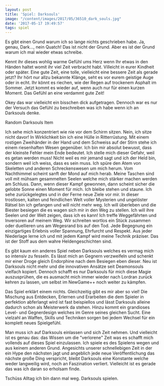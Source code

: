 ```yaml
---
layout: post
title: 'Spiel: Darksouls'
image: "/content/images/2017/05/36510_dark_souls.jpg"
date: '2017-05-17 19:49:57'
tags: spiel
---
```


Es gibt einen Grund warum ich so lange nichts geschrieben habe. Ja, genau, Dark..., nein Quatch! Das ist nicht der Grund. Aber es ist der Grund warum ich mal wieder etwas schreibe.

Kennt ihr dieses wohlig warme Gefühl ums Herz wenn Ihr etwas in den Händen haltet womit ihr viel Zeit verbracht habt. Villeicht in eurer Kindheit oder später. Eine gute Zeit, eine tolle, vielleicht eine bessere Zeit als gerade jetzt? Ihr hört nur allzu bekannte Klänge, seht es vor eurem geistige Auge oder in echt. Ihr könnt es riechen, wie der Regen auf trockenem Asphalt im Sommer. Jetzt kommt es wieder auf, wenn auch nur für einen kurzen Moment. Das Gefühl an eine verdammt gute Zeit!

Okey das war vielleicht ein bisschen dick aufgetragen. Dennoch war es nur der Versuch das Gefühl zu beschreiben was ich habe wenn ich an Darksouls denke.


Random Darksouls Item



Ich sehe mich konzentriert wie nie vor dem Schirm sitzen. Nein, ich sitze nicht davor! In Wirklichkeit bin ich eine Hülle in Ritterrüstung. Mit einem rostigen Zweihänder in der Hand und dem Schweiss auf der Stirn stehe ich einem riesenhaften Wesen gegenüber. Ich bin mir absolut bewusst, dass der kleinste Fehler mein Ende bedeutet. Ich stelle mich dieser Gefahr, weil es getan werden muss! Nicht weil es mir jemand sagt und ich der Held bin, sondern weil ich weiss, dass es sein muss. Ich spüre den Atem von Skeletten und anderen Schreckenswesen um mich herum. Vom Nachthimmel scheint sanft der Mond auf mich herab. Meine Taschen sind voll mit mühsam gesammelten Seelen welche mich stärker machen werden am Schluss. Dann, wenn dieser Kampf gewonnen, dann scheint sicher die gelobte Sonne einen Moment für mich. Ich bleibe stehen und staune. Ich sehe zurückgelegtes und in der Ferne neue Ziele vor mir. In dieser trostlosen, kalten und feindlichen Welt voller Mysterien und ungelöster Rätsel bin ich gefangen und will nicht mehr weg. Ich will überleben und die Biester besiegen die es wagen sich mir in den Weg zu stellen. Ich will ihre Seelen und der Welt zeigen, dass ich es kann!
Ich treffe Weggefährten und Inversoren auf meinem Weg. Wir schreiten wortlos ein Stück zusammen oder duellieren uns am Wegesrand bis auf den Tod. Jede Begegnung ein einzigartiges Erlebnis voller Spannung, Ehrfurcht und Respekt. Aus jeder Niederlage lerne ich und mit jedem Kampf wird meine Technik präziser. Das ist der Stoff aus dem wahre Heldengeschichten sind.

Es gibt kaum ein anderes Spiel neben Darksouls welches es vermag mich so intensiv zu fesseln. Es lässt mich an Gegnern verzweifeln und schenkt mir einer Droge gleich Endorphine nach dem Besiegen eben dieser. Neu ist Darksouls nicht mehr und die innovativen Ansätze seit Deamonsouls vielfach kopiert. Dennoch schafft es nur Darksouls für mich diese Magie auszusprühen,  die es ausmacht mich immer wieder nach Lordran zurück kehren zu lassen, um selbst im NewGame++ noch weiter zu kämpfen. 

Das Spiel erklärt einem nichts. Gleichzeitig gibt es mir aber so viel! Die Mischung aus Entdecken, Erlernen und Erarbeiten die dem Spieler in perfektion abferlangt wird ist fast beispiellos und lässt Darksouls alleine dadurch schon als Meisterwerk da stehen. Hinzu kommt ein grandioses Level- und Gegnerdesign welches im Genre seines gleichen Sucht. Eine vielzahl an Waffen, Skills und Techniken sorgen bei jedem Wechsel für ein komplett neues Spielgefühl. 

Man muss ich auf Darksouls einlassen und sich Zeit nehmen. Und vielleicht ist es genau das: das Wissen um die "verlorene" Zeit was es schafft mich vollends auf dieses Spiel einzulassen. Ich spiele es des Spielens wegen und aus keinem anderen Grund. Angesichts unserer schnellebigen Zeit in der ein Hype den nächsten jagt und angeblich jede neue Veröffentlichung das nächste große Ding verspricht, bleibt Darksouls eine Konstante welche weder langweilig wird, noch an Faszination verliert. Vielleicht ist es gerade das was ich daran so erholsam finde. 

Tschüss Alltag ich bin dann mal weg.
Darksouls spielen.
